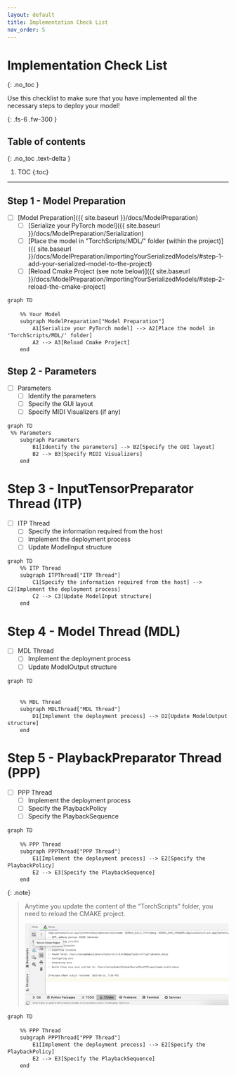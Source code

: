 ```yaml
---
layout: default
title: Implementation Check List
nav_order: 5
---
```


# Implementation Check List
{: .no_toc }

Use this checklist to make sure that you have implemented all the necessary steps to deploy your model!

{: .fs-6 .fw-300 }

## Table of contents
{: .no_toc .text-delta }

1. TOC
{:toc}

---

## Step 1 - Model Preparation
- [ ] [Model Preparation]({{ site.baseurl }}/docs/ModelPreparation)
  - [ ] [Serialize your PyTorch model]({{ site.baseurl }}/docs/ModelPreparation/Serialization)
  - [ ] [Place the model in "TorchScripts/MDL/" folder (within the project)]({{ site.baseurl }}/docs/ModelPreparation/ImportingYourSerializedModels/#step-1-add-your-serialized-model-to-the-project) 
  - [ ] [Reload Cmake Project (see note below)]({{ site.baseurl }}/docs/ModelPreparation/ImportingYourSerializedModels/#step-2-reload-the-cmake-project) 

```mermaid
graph TD

    %% Your Model
    subgraph ModelPreparation["Model Preparation"]
        A1[Serialize your PyTorch model] --> A2[Place the model in 'TorchScripts/MDL/' folder]
        A2 --> A3[Reload Cmake Project]
    end
```

## Step 2 - Parameters

- [ ] Parameters
  - [ ] Identify the parameters
  - [ ] Specify the GUI layout
  - [ ] Specify MIDI Visualizers (if any)

```mermaid
graph TD
 %% Parameters
    subgraph Parameters
        B1[Identify the parameters] --> B2[Specify the GUI layout]
        B2 --> B3[Specify MIDI Visualizers]
    end
```

# Step 3 - InputTensorPreparator Thread (ITP)
- [ ] ITP Thread
  - [ ] Specify the information required from the host
  - [ ] Implement the deployment process
  - [ ] Update ModelInput structure

```mermaid
graph TD
    %% ITP Thread
    subgraph ITPThread["ITP Thread"]
        C1[Specify the information required from the host] --> C2[Implement the deployment process]
        C2 --> C3[Update ModelInput structure]
    end
```

# Step 4 - Model Thread (MDL)
- [ ] MDL Thread
  - [ ] Implement the deployment process
  - [ ] Update ModelOutput structure

```mermaid
graph TD


    %% MDL Thread
    subgraph MDLThread["MDL Thread"]
        D1[Implement the deployment process] --> D2[Update ModelOutput structure]
    end
```

# Step 5 - PlaybackPreparator Thread (PPP)
- [ ] PPP Thread
  - [ ] Implement the deployment process
  - [ ] Specify the PlaybackPolicy
  - [ ] Specify the PlaybackSequence

```mermaid
graph TD

    %% PPP Thread
    subgraph PPPThread["PPP Thread"]
        E1[Implement the deployment process] --> E2[Specify the PlaybackPolicy]
        E2 --> E3[Specify the PlaybackSequence]
    end
```

{: .note}
> Anytime you update the content of the "TorchScripts" folder, you need to reload the CMAKE project.
> 
> <img src="/assets/images/cmake_reload.png" width="500" alt="CMAKE Reload Image">


```mermaid
graph TD

    %% PPP Thread
    subgraph PPPThread["PPP Thread"]
        E1[Implement the deployment process] --> E2[Specify the PlaybackPolicy]
        E2 --> E3[Specify the PlaybackSequence]
    end
```
